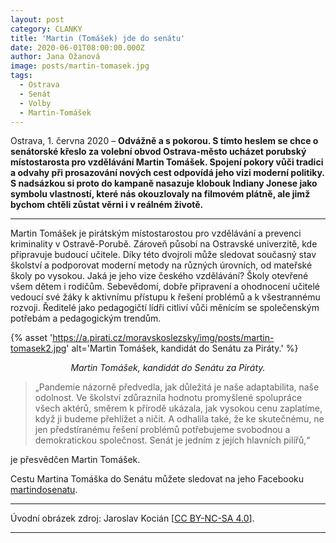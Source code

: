```yaml
---
layout: post
category: CLANKY
title: 'Martin (Tomášek) jde do senátu'
date: 2020-06-01T08:00:00.000Z
author: Jana Ožanová
image: posts/martin-tomasek.jpg
tags:
  - Ostrava
  - Senát
  - Volby
  - Martin-Tomášek
---
```


Ostrava, 1. června 2020 – **Odvážně a s pokorou. S tímto heslem se chce o senátorské křeslo za volební obvod Ostrava-město ucházet porubský místostarosta pro vzdělávání Martin Tomášek. Spojení pokory vůči tradici a odvahy při prosazování nových cest odpovídá jeho vizi moderní politiky. S nadsázkou si proto do kampaně nasazuje klobouk Indiany Jonese jako symbolu vlastností, které nás okouzlovaly na filmovém plátně, ale jimž bychom chtěli zůstat věrni i v reálném životě.**

<hr />

Martin Tomášek je pirátským místostarostou pro vzdělávání a prevenci kriminality v Ostravě-Porubě. Zároveň působí na Ostravské univerzitě, kde připravuje budoucí učitele. Díky této dvojroli může sledovat současný stav školství a podporovat moderní metody na různých úrovních, od mateřské školy po vysokou. Jaká je jeho vize českého vzdělávání? Školy otevřené všem dětem i rodičům. Sebevědomí, dobře připravení a ohodnocení učitelé vedoucí své žáky k aktivnímu přístupu k řešení problémů a k všestrannému rozvoji. Ředitelé jako pedagogičtí lídři citliví vůči měnícím se společenským potřebám a pedagogickým trendům.

{% asset 'https://a.pirati.cz/moravskoslezsky/img/posts/martin-tomasek2.jpg' alt='Martin Tomášek, kandidát do Senátu za Piráty.' %}

<p style="text-align: center"><i>Martin Tomášek, kandidát do Senátu za Piráty.</i></p>

> „Pandemie názorně předvedla, jak důležitá je naše adaptabilita, naše odolnost. Ve školství zdůraznila hodnotu promyšlené spolupráce všech aktérů, směrem k přírodě ukázala, jak vysokou cenu zaplatíme, když ji budeme přehlížet a ničit. A odhalila také, že ke skutečnému, ne jen předstíranému řešení problémů potřebujeme svobodnou a demokratickou společnost. Senát je jedním z jejích hlavních pilířů,“

je přesvědčen Martin Tomášek.

Cestu Martina Tomáška do Senátu můžete sledovat na jeho Facebooku [martindosenatu](https://www.facebook.com/martindosenatu/).

---

Úvodní obrázek zdroj: Jaroslav Kocián \[[CC BY-NC-SA 4.0](https://creativecommons.org/licenses/by-nc-sa/4.0/deed.cs)\].

- - -
